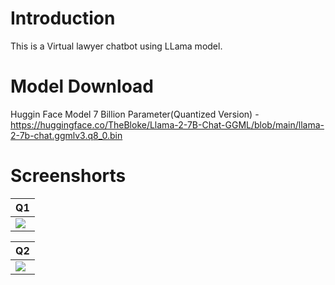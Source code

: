 # Introduction
This is a Virtual lawyer chatbot using LLama model. 




# Model Download 
Huggin Face Model 7 Billion Parameter(Quantized Version) - https://huggingface.co/TheBloke/Llama-2-7B-Chat-GGML/blob/main/llama-2-7b-chat.ggmlv3.q8_0.bin


# Screenshorts

| Q1      |
|------------|
| <img src="https://github.com/BhawitBalodi/VLaw_bot/assets/82761457/56c91e12-8ef5-4a0f-b6aa-c92f245aed7d"> |

| Q2      |
|------------|
| <img src="https://github.com/BhawitBalodi/VLaw_bot/assets/82761457/b45968e0-2df8-4b40-bf76-3867fc98bc92"> |
